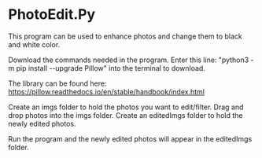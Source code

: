 # PhotoEdit.Py
This program can be used to enhance photos and change them to black and white color.

Download the commands needed in the program. Enter this line: "python3 -m pip install --upgrade Pillow" into the terminal to download.

The library can be found here: https://pillow.readthedocs.io/en/stable/handbook/index.html

Create an imgs folder to hold the photos you want to edit/filter.
Drag and drop photos into the imgs folder.
Create an editedImgs folder to hold the newly edited photos.

Run the program and the newly edited photos will appear in the editedImgs folder. 
